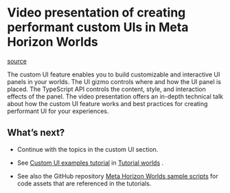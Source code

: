 # Video presentation of creating performant custom UIs in Meta Horizon Worlds

[source](https://developers.meta.com/horizon-worlds/learn/documentation/desktop-editor/custom-ui/video-create-performant-custom-uis-in-horizon-worlds)

The custom UI feature enables you to build customizable and interactive UI panels in your worlds. The UI gizmo controls where and how the UI panel is placed. The TypeScript API controls the content, style, and interaction effects of the panel. The video presentation offers an in-depth technical talk about how the custom UI feature works and best practices for creating performant UI for your experiences.

## What’s next?

*   Continue with the topics in the custom UI section.

*   See [Custom UI examples tutorial](/horizon-worlds/learn/documentation/tutorial-worlds/custom-ui-examples-tutorial/station-0-setup) in [Tutorial worlds](/horizon-worlds/learn/documentation/tutorial-worlds/getting-started-with-tutorials/tutorial-prerequisites) .

*   See also the GitHub repository [Meta Horizon Worlds sample scripts](https://github.com/meta-quest/meta-horizon-worlds-sample-scripts) for code assets that are referenced in the tutorials.

 

 

 

 

 

 

 

 

 

 

 

 

 

 

 

 

 

 

 

 

 

 

 

 

 

 

 

 

 

 

 

 

 

 

 

 

 

 

 

 

 

 

 

 

 

 

 
